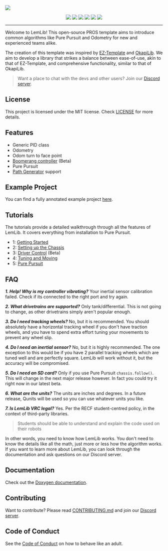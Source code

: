 <img src="docs/assets/LemLib_Banner_V3.png">
<p align="center">
    <img src="https://img.shields.io/github/contributors/LemLib/LemLib?style=for-the-badge">
    <img src="https://img.shields.io/github/stars/LemLib/LemLib?style=for-the-badge">
    <img src="https://img.shields.io/github/downloads/LemLib/LemLib/total?style=for-the-badge">
    <img src="https://img.shields.io/github/actions/workflow/status/LemLib/LemLib/pros-build.yml?style=for-the-badge">
    <img src="https://img.shields.io/badge/version-v0.4.8-blue?style=for-the-badge">
    <img src="https://img.shields.io/badge/pre_release-v0.5.0-blue?style=for-the-badge">
</p>
<hr>
Welcome to LemLib! This open-source PROS template aims to introduce common algorithms like Pure Pursuit and Odometry for new and experienced teams alike.

The creation of this template was inspired by [EZ-Template](https://github.com/EZ-Robotics/EZ-Template) and [OkapiLib](https://github.com/OkapiLib/OkapiLib). We aim to develop a library that strikes a balance between ease-of-use, akin to that of EZ-Template, and comprehensive functionality, similar to that of OkapiLib.

> Want a place to chat with the devs and other users? Join our [Discord server](https://discord.gg/pCHr7XZUTj).

## License
This project is licensed under the MIT license. Check [LICENSE](https://github.com/LemLib/LemLib/blob/master/LICENSE) for more details.

## Features
- Generic PID class
- Odometry
- Odom turn to face point
- [Boomerang controller](https://www.desmos.com/calculator/sptjw5szex) (Beta)
- Pure Pursuit
- [Path Generator](https://github.com/LemLib/Path-Gen) support

## Example Project
You can find a fully annotated example project [here](https://github.com/LemLib/LemLib/blob/master/src/main.cpp).

## Tutorials
The tutorials provide a detailed walkthrough through all the features of LemLib. It covers everything from installation to Pure Pursuit.
 - 1: [Getting Started](https://lemlib.github.io/LemLib/md_docs_tutorials_1_getting_started.html)
 - 2: [Setting up the Chassis](https://lemlib.github.io/LemLib/md_docs_tutorials_2_setting_up_the_chassis.html)
 - 3: [Driver Control](https://lemlib.github.io/LemLib/md_docs_tutorials_3_driver_control.html) (Beta)
 - 4: [Tuning and Moving](https://lemlib.github.io/LemLib/md_docs_tutorials_4_auto_and_tuning.html)
 - 5: [Pure Pursuit](https://lemlib.github.io/LemLib/md_docs_tutorials_5_pure_pursuit.html)

## FAQ
_**1. Help! Why is my controller vibrating?**_
Your inertial sensor calibration failed.
Check if its connected to the right port and try again.

_**2. What drivetrains are supported?**_
Only tank/differential.
This is not going to change, as other drivetrains simply aren't popular enough.

_**3. Do I need tracking wheels?**_
No, but it is recommended.
You should absolutely have a horizontal tracking wheel if you don't have traction wheels, and you have to spend extra effort tuning your movements to prevent any wheel slip.

_**4. Do I need an inertial sensor?**_
No, but it is highly recommended.
The one exception to this would be if you have 2 parallel tracking wheels which are tuned well and are perfectly square. LemLib will work without it, but the accuracy will be compromised. 

_**5. Do I need an SD card?**_
Only if you use Pure Pursuit `chassis.follow()`.
This will change in the next major release however. In fact you could try it right now in our latest beta.

_**6. What are the units?**_
The units are inches and degrees.
In a future release, Qunits will be used so you can use whatever units you like.

_**7. Is LemLib VRC legal?**_
Yes.
Per the RECF student-centred policy, in the context of third-party libraries.
> Students should be able to understand and explain the code used on their robots

In other words, you need to know how LemLib works. You don't need to know the details like all the math, just more or less how the algorithm works. If you want to learn more about LemLib, you can look through the documentation and ask questions on our Discord server.

## Documentation
Check out the [Doxygen documentation](https://lemlib.github.io/LemLib/index.html).

## Contributing
Want to contribute? Please read [CONTRIBUTING.md](https://github.com/LemLib/LemLib/blob/master/.github/CONTRIBUTING.md) and join our [Discord server](https://discord.gg/pCHr7XZUTj).

## Code of Conduct
See the [Code of Conduct](https://github.com/LemLib/LemLib/blob/master/.github/CODE_OF_CONDUCT.md) on how to behave like an adult.
